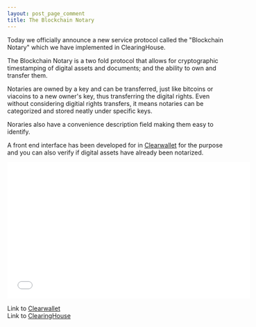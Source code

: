 ```yaml
---
layout: post_page_comment
title: The Blockchain Notary
---
```


Today we officially announce a new service protocol called the "Blockchain Notary" which we have implemented in ClearingHouse.

The Blockchain Notary is a two fold protocol that allows for cryptographic timestamping of digital assets and documents; and the ability to own and transfer them.

Notaries are owned by a key and can be transferred, just like bitcoins or viacoins to a new owner's key, thus transferring the digital rights. Even without considering digitial rights transfers, it means notaries can be categorized and stored neatly under specific keys.

Noraries also have a convenience description field making them easy to identify.

A front end interface has been developed for in [Clearwallet](https://clearwallet.co) for the purpose and you can also verify if digital assets have already been notarized.

<div class="videoWrapper">
<iframe width="560" height="315" src="//www.youtube.com/embed/_9FU95iL3TY" frameborder="0" allowfullscreen></iframe>
</div>

Link to [Clearwallet](https://clearwallet.co/)  
Link to [ClearingHouse](http://clearinghouse.io/)  

